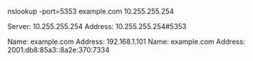 nslookup -port=5353 example.com 10.255.255.254

Server:         10.255.255.254
Address:        10.255.255.254#5353

Name:   example.com
Address: 192.168.1.101
Name:   example.com
Address: 2001:db8:85a3::8a2e:370:7334
